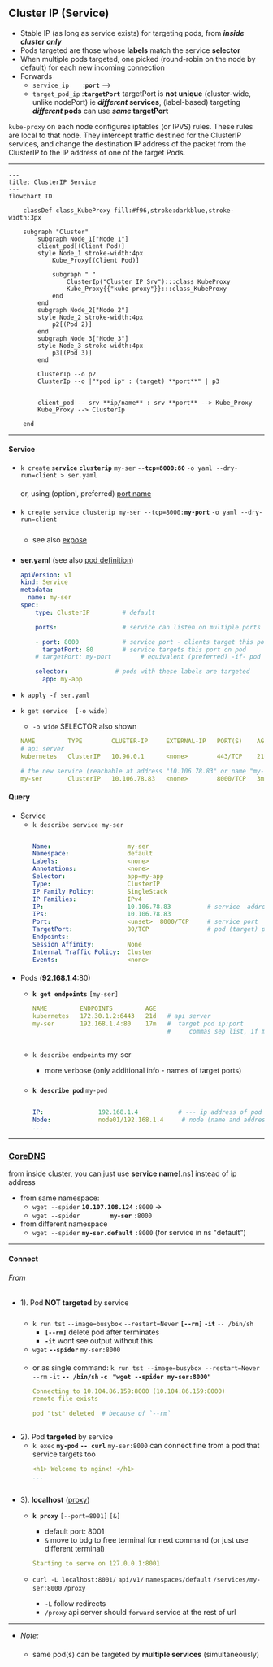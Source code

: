 ## Cluster IP (Service)
- Stable IP (as long as service exists) for targeting pods, from **_inside cluster only_**
- Pods targeted are those whose **labels** match the service **selector**
- When multiple pods targeted, one picked (round-robin on the node by default) for each new incoming connection
- Forwards 
    - `service_ip`  &nbsp;&nbsp; &nbsp;&nbsp;  :**`port`** --> 
    - `target_pod_ip`  :**`targetPort`**
        targetPort is **not unique** (cluster-wide, unlike nodePort) ie
        ***different* services**, (label-based) targeting ***different* pods** can use ***same* targetPort**

`kube-proxy` on each node configures iptables (or IPVS) rules. These rules are local to that node. They intercept traffic destined for the ClusterIP services, and change the destination IP address of the packet from the ClusterIP to the IP address of one of the target Pods.   




---

```mermaid
---
title: ClusterIP Service 
---
flowchart TD 

    classDef class_KubeProxy fill:#f96,stroke:darkblue,stroke-width:3px

    subgraph "Cluster"
        subgraph Node_1["Node 1"]
        client_pod[(Client Pod)]
        style Node_1 stroke-width:4px
            Kube_Proxy[(Client Pod)]
            
            subgraph " "
                ClusterIp("Cluster IP Srv"):::class_KubeProxy
                Kube_Proxy{{"kube-proxy"}}:::class_KubeProxy
            end
        end
        subgraph Node_2["Node 2"]
        style Node_2 stroke-width:4px
            p2[(Pod 2)]
        end
        subgraph Node_3["Node 3"]
        style Node_3 stroke-width:4px
            p3[(Pod 3)]
        end

        ClusterIp --o p2
        ClusterIp --o |"*pod ip* : (target) **port**" | p3
   

        client_pod -- srv **ip/name** : srv **port** --> Kube_Proxy
        Kube_Proxy --> ClusterIp
        
    end
```    
---





#### Service

- `k create` **`service`** **`clusterip`** `my-ser` **`--tcp=8000:80`** `-o yaml --dry-run=client > ser.yaml`

    ####
    or, using (optionl, preferred) [port name ](../pod_with_named_port.md)

    ####
-  `k create service clusterip my-ser --tcp=8000:`**`my-port`** `-o yaml --dry-run=client`

    #####
    - see also [expose](../expose.md)


###
- **ser.yaml** (see also [pod definition](../pod_with_named_port.md))
    ```yaml
    apiVersion: v1
    kind: Service
    metadata:
      name: my-ser
    spec:
        type: ClusterIP         # default

        ports:                  # service can listen on multiple ports - one for each app it "services"

        - port: 8000            # service port - clients target this port on service   
          targetPort: 80        # service targets this port on pod
        # targetPort: my-port        # equivalent (preferred) -if- pod has defined port with name "my-port" and value "80" 

        selector:             # pods with these labels are targeted 
          app: my-app  

- `k apply -f ser.yaml`
- `k get service  [-o wide]`  
    - `-o wide`  SELECTOR also shown 

    ```yaml
    NAME         TYPE        CLUSTER-IP     EXTERNAL-IP   PORT(S)    AGE    SELECTOR
    # api server
    kubernetes   ClusterIP   10.96.0.1      <none>        443/TCP    21d    <none>

    # the new service (reachable at address "10.106.78.83" or name "my-ser" :
    my-ser       ClusterIP   10.106.78.83   <none>        8000/TCP   3m1s   app=my-app  <-- 
    ```





#### Query

####


- Service 
    - `k describe service my-ser`
        ```yaml

        Name:                     my-ser
        Namespace:                default
        Labels:                   <none>
        Annotations:              <none>
        Selector:                 app=my-app
        Type:                     ClusterIP
        IP Family Policy:         SingleStack
        IP Families:              IPv4
        IP:                       10.106.78.83          # service  address
        IPs:                      10.106.78.83  
        Port:                     <unset>  8000/TCP     # service port
        TargetPort:               80/TCP                # pod (target) port
        Endpoints:                
        Session Affinity:         None
        Internal Traffic Policy:  Cluster
        Events:                   <none>

        ```
####
- Pods  (**92.168.1.4**:80)
    - **`k get endpoints`** `[my-ser]` 
        ```yaml
        NAME         ENDPOINTS         AGE
        kubernetes   172.30.1.2:6443   21d   # api server
        my-ser       192.168.1.4:80    17m   #  target pod ip:port 
                                             #     commas sep list, if multiple running pods match service selector)
                                                  
        ```

    - `k describe endpoints` my-ser  
        - more verbose (only additional info - names of target ports)      
    ###                             
    - **`k describe pod`** `my-pod`
        ```yaml

        IP:               192.168.1.4           # --- ip address of pod
        Node:             node01/192.168.1.4     # node (name and address) on which pod is running
        ...
        ```
---
### [CoreDNS](../../dns.md)
 from inside cluster, you can just use **service name**[.ns] instead of ip address 
- from same namespace:
    - `wget --spider` **`10.107.108.124`** `:8000` ->
    - `wget --spider` &nbsp;&nbsp;&nbsp;&nbsp;&nbsp;&nbsp;&nbsp;&nbsp;&nbsp;&nbsp;&nbsp;&nbsp;&nbsp; **`my-ser`** `:8000`
- from different namespace
    - `wget --spider` **`my-ser.default`** `:8000`     (for  service in ns "default")

---


#### Connect
######  From
- 1). Pod **NOT targeted** by service
    #####
    - `k run tst` `--image=busybox` `--restart=Never` **`[--rm]`** **`-it`**   `-- /bin/sh`
        - **`[--rm]`**   delete pod after terminates
        - **`-it`** wont see output without this
    - `wget` **`--spider`** `my-ser:8000` 

    ####
    - or as single command:
     `k run tst --image=busybox --restart=Never` `--rm` `-it`  **`-- /bin/sh` `-c ` `"wget --spider my-ser:8000"`**


        ```yaml
        Connecting to 10.104.86.159:8000 (10.104.86.159:8000)
        remote file exists
        
        pod "tst" deleted  # because of `--rm` 
        ```


##            
- 2). Pod **targeted** by service
    - `k exec` **`my-pod`** **`-- curl`** `my-ser:8000`
        can connect fine from a pod that service targets too
        ```yaml
        <h1> Welcome to nginx! </h1>
        ...
        ```
##
- 3). **localhost** ([proxy](../../from_local/proxy.md))
    - **`k proxy`** `[--port=8001]` `[&]` 
        - default port: 8001
        - `&` move to bdg to free terminal for next command (or just use different terminal)
        ```yaml
        Starting to serve on 127.0.0.1:8001
        ```
    - `curl -L localhost:8001/` `api/v1/` `namespaces/default` `/services/my-ser:8000` `/proxy`
        
        - `-L` follow redirects        
        - `/proxy` api server should `forward` service at the rest of url 

----
-  *Note:*


    ####
    - same pod(s) can  be targeted by **multiple services** (simultaneously)  

   



         
